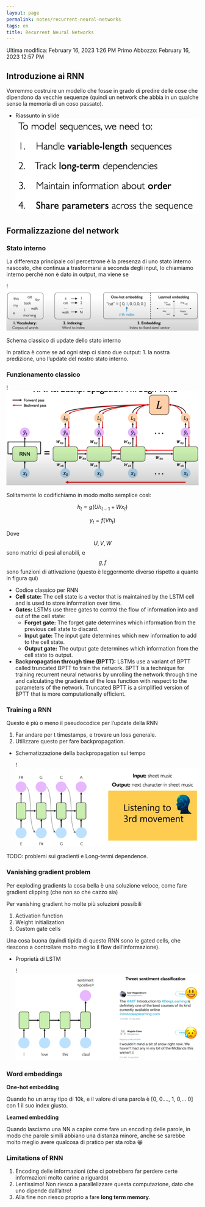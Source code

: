 ```yaml
---
layout: page
permalink: notes/recurrent-neural-networks
tags: en
title: Recurrent Neural Networks
---
```


Ultima modifica: February 16, 2023 1:26 PM
Primo Abbozzo: February 16, 2023 12:57 PM

## Introduzione ai RNN

Vorremmo costruire un modello che fosse in grado di predire delle cose che dipendono da vecchie sequenze (quindi un network che abbia in un qualche senso la memoria di un coso passato).

- Riassunto in slide
    <img src="/images/notes/image/universita/ex-notion/Recurrent Neural Networks/Untitled.png" alt="image/universita/ex-notion/Recurrent Neural Networks/Untitled">


## Formalizzazione del network

### Stato interno

La differenza principale col percettrone è la presenza di uno stato interno nascosto, che continua a trasformarsi a seconda degli input, lo chiamiamo interno perché non è dato in output, ma viene se

!<img src="/images/notes/image/universita/ex-notion/Recurrent Neural Networks/Untitled 1.png" alt="image/universita/ex-notion/Recurrent Neural Networks/Untitled 1">

Schema classico di update dello stato interno

In pratica è come se ad ogni step ci siano due output: 1. la nostra predizione, uno l’update del nostro stato interno.

### Funzionamento classico

!<img src="/images/notes/image/universita/ex-notion/Recurrent Neural Networks/Untitled 2.png" alt="image/universita/ex-notion/Recurrent Neural Networks/Untitled 2">

Solitamente lo codifichiamo in modo molto semplice così:


$$
h_{t} = g(Uh_{t-1} + Wx_{t})
$$


$$
y_{t} = f(Vh_{t})
$$

Dove $$U, V, W$$ sono matrici di pesi allenabili, e $$g, f$$ sono funzioni di attivazione (questo è leggermente diverso rispetto a quanto in figura qui)

- Codice classico per RNN
- **Cell state:** The cell state is a vector that is maintained by the LSTM cell and is used to store information over time.
- **Gates:** LSTMs use three gates to control the flow of information into and out of the cell state:
    - **Forget gate:** The forget gate determines which information from the previous cell state to discard.
    - **Input gate:** The input gate determines which new information to add to the cell state.
    - **Output gate:** The output gate determines which information from the cell state to output.
- **Backpropagation through time (BPTT):** LSTMs use a variant of BPTT called truncated BPTT to train the network. BPTT is a technique for training recurrent neural networks by unrolling the network through time and calculating the gradients of the loss function with respect to the parameters of the network. Truncated BPTT is a simplified version of BPTT that is more computationally efficient.

### Training a RNN

Questo è più o meno il pseudocodice per l’update della RNN

1. Far andare per t timestamps, e trovare un loss generale.
2. Utilizzare questo per fare backpropagation.
- Schematizzazione della backpropagation sul tempo

    !<img src="/images/notes/image/universita/ex-notion/Recurrent Neural Networks/Untitled 4.png" alt="image/universita/ex-notion/Recurrent Neural Networks/Untitled 4">


TODO: problemi sui gradienti e Long-termi dependence.

### Vanishing gradient problem

Per exploding gradients la cosa bella è una soluzione veloce, come fare gradient clipping (che non so che cazzo sia)

Per vanishing gradient ho molte più soluzioni possibili

1. Activation function
2. Weight initialization
3. Custom gate cells

Una cosa buona (quindi tipida di questo RNN sono le gated cells, che riescono a controllare molto meglio il flow dell’informazione).

- Proprietà di LSTM

    !<img src="/images/notes/image/universita/ex-notion/Recurrent Neural Networks/Untitled 5.png" alt="image/universita/ex-notion/Recurrent Neural Networks/Untitled 5">


### Word embeddings

**One-hot embedding**

Quando ho un array tipo di 10k, e il valore di una parola è [0, 0…., 1, 0,… 0] con 1 il suo index giusto.

**Learned embedding**

Quando lasciamo una NN a capire come fare un encoding delle parole, in modo che parole simili abbiano una distanza minore, anche se sarebbe molto meglio avere qualcosa di pratico per sta roba 😀

### Limitations of RNN

1. Encoding delle informazioni (che ci potrebbero far perdere certe informazioni molto carine a riguardo)
2. Lentissimo! Non riesco a parallelizzare questa computazione, dato che uno dipende dall’altro!
3. Alla fine non riesco proprio a fare **long term memory**.